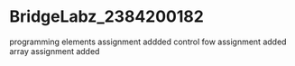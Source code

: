# BridgeLabz_2384200182
programming elements assignment addded
control fow assignment added
array assignment added
